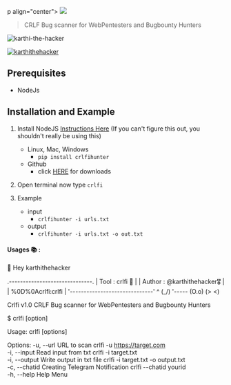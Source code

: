 p align="center">
<img src="https://github.com/karthi-the-hacker/crlfi/raw/main/images/logo.gif" ><br>

</p>

> CRLF Bug scanner for WebPentesters and Bugbounty Hunters

<p align="left"> <img src="https://komarev.com/ghpvc/?username=karthi-the-hacker&label=Profile%20views&color=0e75b6&style=flat" alt="karthi-the-hacker" /> </p>
<p align="left"> <a href="https://twitter.com/karthithehacker" target="blank"><img src="https://img.shields.io/twitter/follow/karthithehacker?logo=twitter&style=for-the-badge" alt="karthithehacker" /></a> </p>

## Prerequisites 
 
 - NodeJs 


## Installation and Example
1. Install NodeJS [Instructions Here](https://nodejs.org/en/download/package-manager/) (If you can't figure this out, you shouldn't really be using this)
    - Linux, Mac, Windows
        - `pip install crlfihunter`
    - Github
        - click [HERE](https://github.com/karthi-the-hacker/crlfi.git) for downloads




2. Open terminal now type  `crlfi`

3. Example
    - input
        - `crlfihunter -i urls.txt`
    - output
        - `crlfihunter -i urls.txt -o out.txt`

#### Usages 📚 :

    
👋 Hey karthithehacker

  .------------------------------.
  |   Tool   : crlfi 👾          |
  |   Author : @karthithehacker🎖️ |
  |      %0D%0Acrlfi:crlfi       |
  '------------------------------'
                 ^      (\_/)
                 '----- (O.o)
                        (> <)

Crlfi  v1.0
CRLF Bug scanner for WebPentesters and Bugbounty Hunters

$ crlfi [option]

Usage: crlfi [options]

Options:
  -u, --url     URL to scan                                crlfi -u https://target.com                
  -i, --input   <filename> Read input from txt             crlfi -i target.txt                         
  -i, --output  <filename> Write output in txt file        crlfi -i target.txt -o output.txt    
  -c, --chatid  Creating Telegram Notification             crlfi --chatid yourid              
  -h, --help    Help Menu                       
    